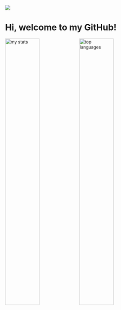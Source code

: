 <img src = "https://pbs.twimg.com/media/DQlOsZyVAAAXfAx.jpg:large" />

# Hi, welcome to my GitHub! 

<img alt = "my stats " align="left" width ="47%" src = "https://github-readme-stats.vercel.app/api?username=LoaiMaher"/>

<img alt = "top languages" align="left" width ="47%" src = "https://github-readme-stats.vercel.app/api/top-langs/?username=LoaiMaher"/>
